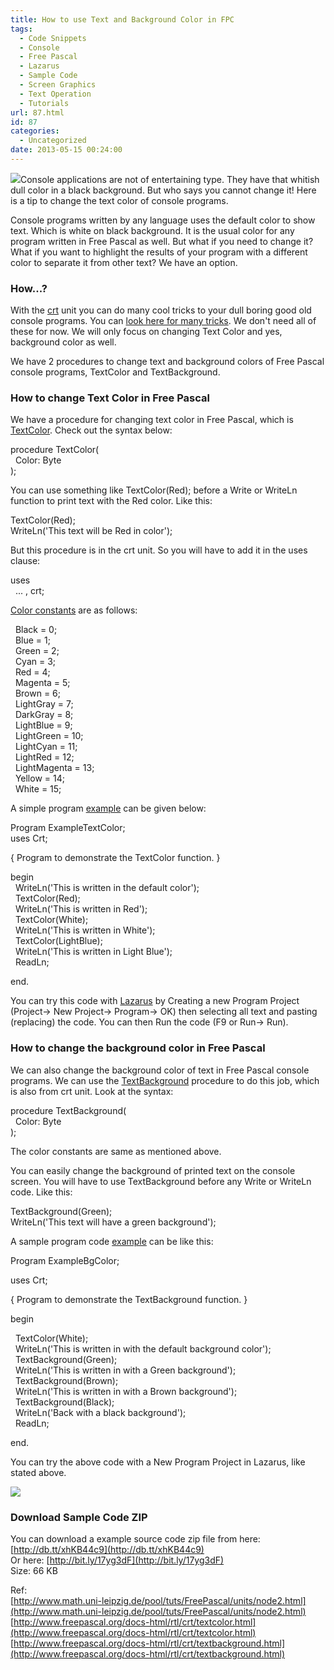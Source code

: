 ```yaml
---
title: How to use Text and Background Color in FPC
tags:
  - Code Snippets
  - Console
  - Free Pascal
  - Lazarus
  - Sample Code
  - Screen Graphics
  - Text Operation
  - Tutorials
url: 87.html
id: 87
categories:
  - Uncategorized
date: 2013-05-15 00:24:00
---
```


![](http://4.bp.blogspot.com/-m5L1RxKi-ig/UZLTPf3SSwI/AAAAAAAAAxs/yDZGNe3kC0c/s1600/console-colors-thumbs.gif)Console applications are not of entertaining type. They have that whitish dull color in a black background. But who says you cannot change it! Here is a tip to change the text color of console programs.  
  
  
Console programs written by any language uses the default color to show text. Which is white on black background. It is the usual color for any program written in Free Pascal as well. But what if you need to change it? What if you want to highlight the results of your program with a different color to separate it from other text? We have an option.  
  

### How...?

With the [crt](http://www.freepascal.org/docs-html/rtl/crt/) unit you can do many cool tricks to your dull boring good old console programs. You can [look here for many tricks](http://www.math.uni-leipzig.de/pool/tuts/FreePascal/units/node2.html). We don't need all of these for now. We will only focus on changing Text Color and yes, background color as well.  
  
We have 2 procedures to change text and background colors of Free Pascal console programs, TextColor and TextBackground.  
  
  

### How to change Text Color in Free Pascal

We have a procedure for changing text color in Free Pascal, which is [TextColor](http://www.freepascal.org/docs-html/rtl/crt/textcolor.html). Check out the syntax below:  

procedure TextColor(  
  Color: Byte  
);

  
You can use something like TextColor(Red); before a Write or WriteLn function to print text with the Red color. Like this:  
  

TextColor(Red);  
WriteLn('This text will be Red in color');

  
  
But this procedure is in the crt unit. So you will have to add it in the uses clause:  
  

uses  
  ... , crt;

  
[Color constants](http://www.math.uni-leipzig.de/pool/tuts/FreePascal/units/node2.html) are as follows:  
  

  Black = 0;  
  Blue = 1;  
  Green = 2;  
  Cyan = 3;  
  Red = 4;  
  Magenta = 5;  
  Brown = 6;  
  LightGray = 7;  
  DarkGray = 8;  
  LightBlue = 9;  
  LightGreen = 10;  
  LightCyan = 11;  
  LightRed = 12;  
  LightMagenta = 13;  
  Yellow = 14;  
  White = 15;

  
A simple program [example](http://www.freepascal.org/docs-html/rtl/crt/textcolor.html) can be given below:  
  

Program ExampleTextColor;  
uses Crt;  
  
{ Program to demonstrate the TextColor function. }  
  
begin  
  WriteLn('This is written in the default color');  
  TextColor(Red);  
  WriteLn('This is written in Red');  
  TextColor(White);  
  WriteLn('This is written in White');  
  TextColor(LightBlue);  
  WriteLn('This is written in Light Blue');  
  ReadLn;  
  
end.

  
You can try this code with [Lazarus](http://www.lazarus.freepascal.org/) by Creating a new Program Project (Project-> New Project-> Program-> OK) then selecting all text and pasting (replacing) the code. You can then Run the code (F9 or Run-> Run).  
  

### How to change the background color in Free Pascal

We can also change the background color of text in Free Pascal console programs. We can use the [TextBackground](http://www.freepascal.org/docs-html/rtl/crt/textbackground.html) procedure to do this job, which is also from crt unit. Look at the syntax:  

procedure TextBackground(  
  Color: Byte  
);

  
The color constants are same as mentioned above.  
  
You can easily change the background of printed text on the console screen. You will have to use TextBackground before any Write or WriteLn code. Like this:  
  

TextBackground(Green);  
WriteLn('This text will have a green background');

  
A sample program code [example](http://www.freepascal.org/docs-html/rtl/crt/textbackground.html) can be like this:  
  

Program ExampleBgColor;  
  
uses Crt;  
  
{ Program to demonstrate the TextBackground function. }  
  
begin  
  
  TextColor(White);  
  WriteLn('This is written in with the default background color');  
  TextBackground(Green);  
  WriteLn('This is written in with a Green background');  
  TextBackground(Brown);  
  WriteLn('This is written in with a Brown background');  
  TextBackground(Black);  
  WriteLn('Back with a black background');  
  ReadLn;  
  
end.

  
You can try the above code with a New Program Project in Lazarus, like stated above.  
  
![](http://3.bp.blogspot.com/-RhbVRmyPLN8/UZLTukQqihI/AAAAAAAAAx0/Ec0gHCCpaEM/s1600/console-text-bg-color.gif)  
  

### Download Sample Code ZIP

You can download a example source code zip file from here: [http://db.tt/xhKB44c9](http://db.tt/xhKB44c9)  
Or here: [http://bit.ly/17yg3dF](http://bit.ly/17yg3dF)  
Size: 66 KB  
  
Ref:  
[http://www.math.uni-leipzig.de/pool/tuts/FreePascal/units/node2.html](http://www.math.uni-leipzig.de/pool/tuts/FreePascal/units/node2.html)  
[http://www.freepascal.org/docs-html/rtl/crt/textcolor.html](http://www.freepascal.org/docs-html/rtl/crt/textcolor.html)  
[http://www.freepascal.org/docs-html/rtl/crt/textbackground.html](http://www.freepascal.org/docs-html/rtl/crt/textbackground.html)